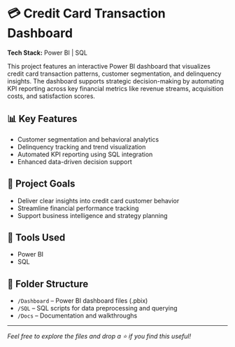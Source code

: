 <h1>💳 Credit Card Transaction Dashboard</h1>

<p><strong>Tech Stack:</strong> Power BI | SQL</p>

<p>
This project features an interactive Power BI dashboard that visualizes credit card transaction patterns, customer segmentation, and delinquency insights. 
The dashboard supports strategic decision-making by automating KPI reporting across key financial metrics like revenue streams, acquisition costs, and satisfaction scores.
</p>

<h2>📊 Key Features</h2>
<ul>
  <li>Customer segmentation and behavioral analytics</li>
  <li>Delinquency tracking and trend visualization</li>
  <li>Automated KPI reporting using SQL integration</li>
  <li>Enhanced data-driven decision support</li>
</ul>

<h2>🚀 Project Goals</h2>
<ul>
  <li>Deliver clear insights into credit card customer behavior</li>
  <li>Streamline financial performance tracking</li>
  <li>Support business intelligence and strategy planning</li>
</ul>

<h2>📌 Tools Used</h2>
<ul>
  <li>Power BI</li>
  <li>SQL</li>
</ul>

<h2>📁 Folder Structure</h2>
<ul>
  <li><code>/Dashboard</code> – Power BI dashboard files (.pbix)</li>
  <li><code>/SQL</code> – SQL scripts for data preprocessing and querying</li>
  <li><code>/Docs</code> – Documentation and walkthroughs</li>
</ul>

<hr/>

<p><em>Feel free to explore the files and drop a ⭐ if you find this useful!</em></p>


